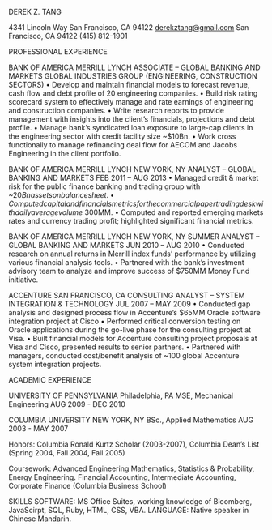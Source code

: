 DEREK Z. TANG

4341 Lincoln Way
San Francisco, CA 94122
derekztang@gmail.com
San Francisco, CA 94122
(415) 812-1901

PROFESSIONAL EXPERIENCE

BANK OF AMERICA MERRILL LYNCH
ASSOCIATE – GLOBAL BANKING AND MARKETS
GLOBAL INDUSTRIES GROUP (ENGINEERING, CONSTRUCTION SECTORS)
• Develop and maintain financial models to forecast revenue, cash flow and debt profile of 20 engineering companies.
• Build risk rating scorecard system to effectively manage and rate earnings of engineering and construction companies.
• Write research reports to provide management with insights into the client’s financials, projections and debt profile.
• Manage bank’s syndicated loan exposure to large-cap clients in the engineering sector with credit facility size ~$10Bn.
• Work cross functionally to manage refinancing deal flow for AECOM and Jacobs Engineering in the client portfolio.

BANK OF AMERICA MERRILL LYNCH NEW YORK, NY
ANALYST – GLOBAL BANKING AND MARKETS FEB 2011 – AUG 2013
• Managed credit & market risk for the public finance banking and trading group with ~$20Bn assets on balance sheet.
• Computed capital and financials metrics for the commercial paper trading desk with daily average volume ~$300MM.
• Computed and reported emerging markets rates and currency trading profit; highlighted significant financial metrics.

BANK OF AMERICA MERRILL LYNCH NEW YORK, NY
SUMMER ANALYST – GLOBAL BANKING AND MARKETS JUN 2010 – AUG 2010
• Conducted research on annual returns in Merrill index funds’ performance by utilizing various financial analysis tools.
• Partnered with the bank’s investment advisory team to analyze and improve success of $750MM Money Fund initiative.

ACCENTURE
SAN FRANCISCO, CA
CONSULTING ANALYST – SYSTEM INTEGRATION & TECHNOLOGY
JUL 2007 – MAY 2009
• Conducted gap analysis and designed process flow in Accenture’s $65MM Oracle software integration project at Cisco
• Performed critical conversion testing on Oracle applications during the go-live phase for the consulting project at Visa.
• Built financial models for Accenture consulting project proposals at Visa and Cisco, presented results to senior partners.
• Partnered with managers, conducted cost/benefit analysis of ~100 global Accenture system integration projects.

ACADEMIC EXPERIENCE

UNIVERSITY OF PENNSYLVANIA
Philadelphia, PA
MSE, Mechanical Engineering
AUG 2009 - DEC 2010

COLUMBIA UNIVERSITY
NEW YORK, NY
BSc., Applied Mathematics
AUG 2003 - MAY 2007

Honors: Columbia Ronald Kurtz Scholar (2003-2007), Columbia Dean’s List (Spring 2004, Fall 2004, Fall 2005)

Coursework: Advanced Engineering Mathematics, Statistics & Probability, Energy Engineering. Financial Accounting, Intermediate Accounting, Corporate Finance (Columbia Business School)

SKILLS
SOFTWARE: MS Office Suites, working knowledge of Bloomberg, JavaScirpt, SQL, Ruby, HTML, CSS, VBA.
LANGUAGE: Native speaker in Chinese Mandarin.
